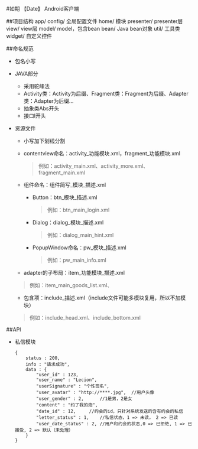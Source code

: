 #如期 【Date】   Android客户端

##项目结构
	app/
		config/					全局配置文件
		home/					模块
			presenter/			presenter层
			view/				view层
		model/					model，包含bean
			bean/				Java bean对象
		util/					工具类
		widget/					自定义控件
	
##命名规范
*	包名小写
*	JAVA部分
	*	采用驼峰法
	*	Activity类：Activity为后缀、Fragment类：Fragment为后缀、Adapter类：Adapter为后缀...
	*	抽象类Abs开头
	*	接口I开头

*	资源文件
	*	小写加下划线分割
	*	contentview命名：activity_功能模块.xml，fragment_功能模块.xml
	
        >例如：activity_main.xml、activity_more.xml、fragment_main.xml
    *	组件命名：组件简写\_模块\_描述.xml
    	*	Button：btn\_模块\_描述.xml
    	
    		>例如：btn\_main\_login.xml
		*	Dialog：dialog\_模块\_描述.xml
		
       		>例如：dialog\_main\_hint.xml       
		*	PopupWindow命名：pw\_模块\_描述.xml
			
       		>例如：pw\_main\_info.xml
    *	adapter的子布局：item\_功能模块\_描述.xml
    
       >例如：item_main_goods_list.xml、
	*	包含项：include_描述.xml（include文件可能多模块复用，所以不加模块）
	
       >例如：include_head.xml、include_bottom.xml

	
##API
*   私信模块

        {
            status : 200,
            info : "请求成功",
            data : {
                "user_id" : 123,
                "user_name" : "Lecion",
                "userSignature" : "个性签名",
                "user_avatar" : "http://****.jpg",	//用户头像
                "user_gender" : 2, 		//1是男，2是女
                "content" : "约了我的炮",
                "date_id" : 12,		//约会的id，只针对系统发送的含有约会的私信
                "letter_status" : 1,	//私信状态，1 => 未读， 2 => 已读
                "user_date_status" : 2,	//用户和约会的状态,0 => 已拒绝, 1 => 已接受, 2 => 默认（未处理）
            }
        }